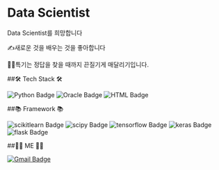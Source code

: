 # Data Scientist
Data Scientist를 희망합니다

✍새로운 것을 배우는 것을 좋아합니다

🙋‍♀️특기는 정답을 찾을 때까지 끈질기게 매달리기입니다.



##🛠 Tech Stack 🛠


 ![Python Badge](http://img.shields.io/badge/Python-3766AB?style=flat-square&logo=Python&logoColor=white) ![Oracle Badge](http://img.shields.io/badge/Oracle-F80000?style=flat-square&logo=Oracle) ![HTML Badge](http://img.shields.io/badge/HTML5-E34F26?style=flat-square&logo=HTML5&logoColor=white)



##📚 Framework 📚


![scikitlearn Badge](http://img.shields.io/badge/scikitlearn-F7931E?style=flat-square&logo=scikitlearn&logoColor=white) ![scipy Badge](http://img.shields.io/badge/scipy-8CAAE6?style=flat-square&logo=scipy&logoColor=white) ![tensorflow Badge](http://img.shields.io/badge/tensorflow-FF6F00?style=flat-square&logo=tensorflow&logoColor=white)  ![keras Badge](http://img.shields.io/badge/keras-D00000?style=flat-square&logo=keras&logoColor=white) ![flask Badge](http://img.shields.io/badge/flask-000000?style=flat-square&logo=flask&logoColor=white)



##👩‍🚀 ME 👨‍🚀


[![Gmail Badge](https://img.shields.io/badge/Gmail-d14836?style=flat-square&logo=Gmail&logoColor=white&link=mailto:nsy7160@gmail.com)](mailto:nsy7160@gmail.com)




<!--
**seok-young/seok-young** is a ✨ _special_ ✨ repository because its `README.md` (this file) appears on your GitHub profile.

Here are some ideas to get you started:

- 🔭 I’m currently working on ...
- 🌱 I’m currently learning ...
- 👯 I’m looking to collaborate on ...
- 🤔 I’m looking for help with ...
- 💬 Ask me about ...
- 📫 How to reach me: ...
- 😄 Pronouns: ...
- ⚡ Fun fact: ...
-->
